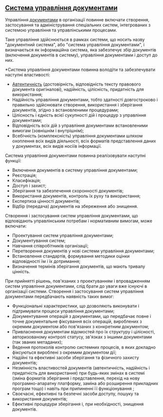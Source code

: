 ##   [Система управління документами](https://stud.com.ua/45546/dokumentoznavstvo/sistema_upravlinnya_dokumentami)

Управління [документами](https://uk.wikipedia.org/wiki/%D0%94%D0%BE%D0%BA%D1%83%D0%BC%D0%B5%D0%BD%D1%82) в організації повинне включати створення, застосування та адміністрування спеціальних систем, інтегрованих з системою управління та управлінськими процесами.

Таке управління здійснюється в рамках системи, що носить назву "документний система", або "система управління документами", і визначається як інформаційна система, яка забезпечує збір документів (включення документів в систему), управління документами і доступ до них.

*Система управління документами повинна володіти та забезпечувати наступні властивості:
* [Автентичність](https://uk.wikipedia.org/wiki/%D0%90%D0%B2%D1%82%D0%B5%D0%BD%D1%82%D0%B8%D1%87%D0%BD%D1%96%D1%81%D1%82%D1%8C_(%D0%BC%D0%B8%D1%81%D1%82%D0%B5%D1%86%D1%82%D0%B2%D0%BE)) (достовірність, відповідність тексту правового документа оригіналові), надійність, цілісність, придатність для використання;
* Надійність управління документами, тобто здатності довгостроково і правильно здійснювати створення, використання і зберігання документів, згідно з встановленими процедурами;
* Цілісность і єдність всієї сукупності дій і процедур з управління документами;
* Відповідність всіх дій з управління документами встановленими вимогам (зовнішнім і внутрішнім);
* Всебічність (комплексність) управління документами шляхом охоплення всіх видів діяльності, всіх форматів представлення даних у документах, всіх видів носіїв інформації.

Система управління документами повинна реалізовувати наступні функції:
* Включення документів в систему управління документами;
* Реєстрація;
* Класифікація;
* Доступ і захист;
* Зберігання та забезпечення схоронності документів;
* Використання документів, контроль їх руху та використання;
* Експертиза цінності документів;
* Відбір (передача) документів на збереження або знищення.

Створення і застосування систем управління документами, що відповідають
управлінським потребам і нормативним вимогам, може включати:
* Проектування систем управління документами;
* Документування систем;
* Навчання співробітників організації;
* Перетворення документів у нові системи управління документами;
* Встановлення стандартів, формування методики оцінки відповідності їм і їх дотримання;
* Визначення термінів зберігання документів, що мають тривалу цінність.

При прийнятті рішень, пов'язаних з проектуванням і впровадженням систем управління документами, слід брати до уваги вже існуючі в організації системи.
Створення і застосування систем управління документами передбачають наявність таких вимог:
* Функціональні характеристики, що дозволяють виконувати і підтримувати процеси управління документами;
* Документування операцій з документами, що передбачає повне і точне документальне фіксування всіх операцій, вироблених з окремим документом або пов'язаних з конкретним документом;
* Привласнення документам відомостей про їх структуру і цілісності, авторизованому контролі статусу, зв'язках з іншими документами (так званих метаданих);
* Ведення протоколів контролю системних процесів, в яких докладно фіксуються вироблені з окремим документом дії;
* Надійні та ефективні засоби зберігання та фізичного захисту документів;
* Незмінність властивостей документів (автентичність, надійність і придатність для використання) при будь-яких змінах в системі (зміна форматів зберігання і представлення, перехід на нову програмно-апаратну платформу, заміна або розширення прикладних програм тощо) і навіть при припиненні її функціонування ;
* Своєчасні, ефективні та безпечні засоби доступу, пошуку та використання документів;
* Ефективні процедури зберігання і, при необхідності, знищення документів.

